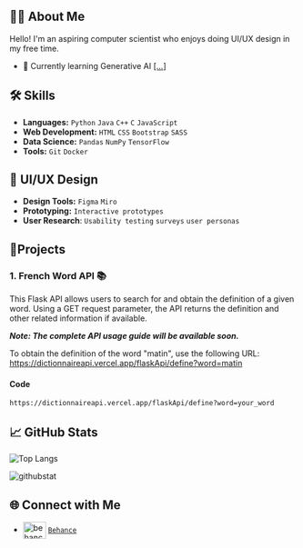 ## 👋🏽 About Me
Hello! I'm an aspiring computer scientist who enjoys doing UI/UX design in my free time. 
- 🌱 Currently learning Generative AI [[...]](https://github.com/microsoft/generative-ai-for-beginners) 
  
## 🛠️ Skills
- **Languages:** `Python` `Java` `C++` `C` `JavaScript`
- **Web Development:** `HTML` `CSS` `Bootstrap`  `SASS`
- **Data Science:** `Pandas` `NumPy` `TensorFlow`
- **Tools:** `Git` `Docker`

## 🎨 UI/UX Design 

- **Design Tools:** `Figma` `Miro`
- **Prototyping:** `Interactive prototypes`
- **User Research**: `Usability testing` `surveys` `user personas`

## 🧱Projects 

### 1. French Word API 📚
This Flask API allows users to search for and obtain the definition of a given word. Using a GET request parameter, the API returns the definition and other related information if available.

***Note: The complete API usage guide will be available soon.***

To obtain the definition of the word "matin", use the following URL:  https://dictionnaireapi.vercel.app/flaskApi/define?word=matin 

#### Code 
``` https://dictionnaireapi.vercel.app/flaskApi/define?word=your_word ```


## 📈 GitHub Stats
![Top Langs](https://github-readme-stats.vercel.app/api/top-langs/?username=h-mbl&layout=compact&langs_count=8)

<p><img align="center" src="https://github-readme-streak-stats.herokuapp.com/?user=h-mbl&" alt="githubstat" /></p>

## 🌐 Connect with Me
- <a href="https://www.behance.net/hervngisse" target="blank"><img align="center" src="https://raw.githubusercontent.com/rahuldkjain/github-profile-readme-generator/master/src/images/icons/Social/behance.svg" alt="behance profil link" height="30" width="40" /></a> [`Behance`](https://www.behance.net/hervngisse)
<!-- 
- <a href="https://www.leetcode.com/h_mbl" target="blank"><img align="center" src="https://raw.githubusercontent.com/rahuldkjain/github-profile-readme-generator/master/src/images/icons/Social/leet-code.svg" alt="h_mbl" height="30" width="40" /></a> [`leetcode`]()
- <a href="https://discord.gg/x.mbl" target="blank"><img align="center" src="https://raw.githubusercontent.com/rahuldkjain/github-profile-readme-generator/master/src/images/icons/Social/discord.svg" alt="x.mbl" height="30" width="40" /></a> [`Discord`]() -->














